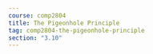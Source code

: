 ```yaml
---
course: comp2804
title: The Pigeonhole Principle
tag: comp2804-the-pigeonhole-principle
section: "3.10"
---
```

